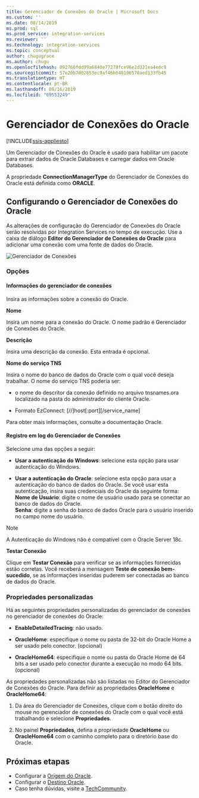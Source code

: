 ```yaml
---
title: Gerenciador de Conexões do Oracle | Microsoft Docs
ms.custom: ''
ms.date: 08/14/2019
ms.prod: sql
ms.prod_service: integration-services
ms.reviewer: ''
ms.technology: integration-services
ms.topic: conceptual
author: chugugrace
ms.author: chugu
ms.openlocfilehash: 092760fdd99a6840e77278fce96e2d321ea4edc9
ms.sourcegitcommit: 57e20b7d02853ec9af46b648106578aed133fb45
ms.translationtype: HT
ms.contentlocale: pt-BR
ms.lasthandoff: 08/16/2019
ms.locfileid: "69553249"
---
```

# <a name="oracle-connection-manager"></a>Gerenciador de Conexões do Oracle

[!INCLUDE[ssis-appliesto](../../includes/ssis-appliesto-ssvrpluslinux-asdb-asdw-xxx.md)]

Um Gerenciador de Conexões do Oracle é usado para habilitar um pacote para extrair dados de Oracle Databases e carregar dados em Oracle Databases.

A propriedade **ConnectionManagerType** do Gerenciador de Conexões do Oracle está definida como **ORACLE**.

## <a name="configuring-the-oracle-connection-manager"></a>Configurando o Gerenciador de Conexões do Oracle

As alterações de configuração do Gerenciador de Conexões do Oracle serão resolvidas por Integration Services no tempo de execução. Use a caixa de diálogo **Editor do Gerenciador de Conexões do Oracle** para adicionar uma conexão com uma fonte de dados do Oracle.

![Gerenciador de Conexões](media/oracle-connection-manager.png)

### <a name="options"></a>Opções

#### <a name="connection-manager-information"></a>Informações do gerenciador de conexões

Insira as informações sobre a conexão do Oracle.

**Nome**

Insira um nome para a conexão do Oracle. O nome padrão é Gerenciador de Conexões do Oracle. 

**Descrição** 

Insira uma descrição da conexão. Esta entrada é opcional.

**Nome do serviço TNS**

Insira o nome do banco de dados do Oracle com o qual você deseja trabalhar. O nome do serviço TNS poderia ser:

- o nome do descritor da conexão definido no arquivo tnsnames.ora localizado na pasta do administrador do cliente Oracle.

- Formato EzConnect: [//]host[:port][/service_name]

Para obter mais informações, consulte a documentação Oracle.

#### <a name="connection-manager-logging"></a>Registro em log do Gerenciador de Conexões

Selecione uma das opções a seguir:

- **Usar a autenticação do Windows**: selecione esta opção para usar autenticação do Windows.

- **Usar a autenticação do Oracle**: selecione esta opção para usar a autenticação do banco de dados do Oracle. Se você usar esta autenticação, insira suas credenciais do Oracle da seguinte forma:  
    **Nome de Usuário**: digite o nome de usuário usado para se conectar ao banco de dados do Oracle.  
    **Senha**: digite a senha do banco de dados Oracle para o usuário inserido no campo nome do usuário.

> [!NOTE]
>
>A Autenticação do Windows não é compatível com o Oracle Server 18c.

**Testar Conexão**

Clique em **Testar Conexão** para verificar se as informações fornecidas estão corretas. Você receberá a mensagem **Teste de conexão bem-sucedido**, se as informações inseridas puderem ser conectadas ao banco de dados do Oracle.

### <a name="custom-properties"></a>Propriedades personalizadas

Há as seguintes propriedades personalizadas do gerenciador de conexões no gerenciador de conexões do Oracle:

- **EnableDetailedTracing**: não usado.

- **OracleHome**: especifique o nome ou pasta de 32-bit do Oracle Home a ser usado pelo conector. (opcional)

- **OracleHome64**: especifique o nome ou pasta do Oracle Home de 64 bits a ser usado pelo conector durante a execução no modo 64 bits. (opcional)

As propriedades personalizadas não são listadas no Editor do Gerenciador de Conexões do Oracle. Para definir as propriedades **OracleHome** e **OracleHome64**:

1. Da área do Gerenciador de Conexões, clique com o botão direito do mouse no gerenciador de conexões do Oracle com o qual você está trabalhando e selecione **Propriedades**.

2. No painel **Propriedades**, defina a propriedade **OracleHome** ou **OracleHome64** com o caminho completo para o diretório base do Oracle.

## <a name="next-steps"></a>Próximas etapas

- Configurar a [Origem do Oracle](oracle-source.md).
- Configurar o [Destino Oracle](oracle-destination.md).
- Caso tenha dúvidas, visite a [TechCommunity](https://aka.ms/AA5u35j).
